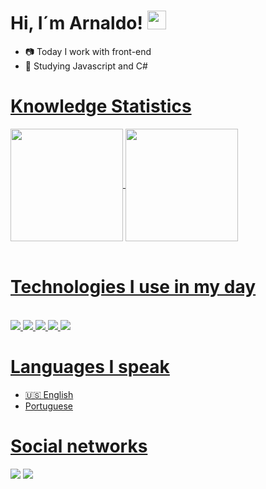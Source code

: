 
# Hi, I´m Arnaldo! <img src="https://raw.githubusercontent.com/MartinHeinz/MartinHeinz/master/wave.gif" width="30px">

- 📷 Today I work with front-end<br>
- 🌿 Studying Javascript and C#

<div>
  <a href="https://github.com/F3lip32010
">
  <h1>Knowledge Statistics</h1>
  <img height="180em"   align="center" src="https://github-readme-stats.vercel.app/api?username=Arnaldo#Ucuassapi&show_icons=true&theme=radical&include_all_commits=true&count_private=true"/>
  <img height="180em"  align="center" src="https://github-readme-stats.vercel.app/api/top-langs/?username=F3lip32010&&layout=compact&hide=shell&theme=radical"/> 
</div>
 <br>
  <h1>Technologies I use in my day</h1>
<div style="display> inline_block"><br>
<img src="https://img.shields.io/badge/HTML5-E34F26?style=for-the-badge&logo=html5&logoColor=white"/>
<img src="https://img.shields.io/badge/CSS3-1572B6?style=for-the-badge&logo=css3&logoColor=white"/>
<img src="https://img.shields.io/badge/JavaScript-F7DF1E?style=for-the-badge&logo=javascript&logoColor=black"/> 
<img src="https://img.shields.io/badge/C-8300FD?style=for-the-badge&logo=c&logoColor=white"/> 
<img src="https://img.shields.io/badge/CSharp-00814C?style=for-the-badge&logo=csharp&logoColor=white"/>
</div>

<h1>Languages I speak</h1>
  
- 🇺🇸 English
- Portuguese
  
<h1>Social networks</h1>
    <a href="#" target="_blank"><img src="https://img.shields.io/badge/Facebook-00B7FD?style=for-the-badge&logo=facebook&logoColor=white" target="_blank"></a>
     <a href="#" target="_blank"><img src="https://img.shields.io/badge/WhatsApp-34FD00?style=for-the-badge&logo=whatsapp&logoColor=white" target="_blank"></a>
  

  
 
